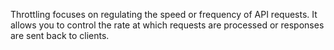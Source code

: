 Throttling focuses on regulating the speed or frequency of API requests. It allows you to control the rate at which requests are processed or responses are sent back to clients.